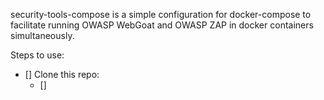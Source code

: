 security-tools-compose is a simple configuration for docker-compose to facilitate running OWASP WebGoat and OWASP ZAP in docker containers simultaneously.

Steps to use:
- [] Clone this repo:
    - []  